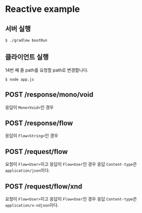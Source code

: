 # Reactive example

## 서버 실행

```bash
$ ./gradlew bootRun
```

## 클라이언트 실행

14번 째 줄 path를 요청할 path로 변경합니다.
```
$ node app.js
```

## POST /response/mono/void

응답이 `Mono<Void>`인 경우

## POST /response/flow

응답이 `Flow<String>`인 경우

## POST /request/flow

요청이 `Flow<User>`이고 응답이 `Flow<User`인 경우 응답 `Content-type`은 `application/json`이다.

## POST /request/flow/xnd

요청이 `Flow<User>`이고 응답이 `Flow<User`인 경우 응답 `Content-type`은 `application/x-ndjson`이다.
